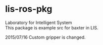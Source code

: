 # lis-ros-pkg
Laboratory for Intelligent System  
This package is example src for baxter in LIS.

  2015/07/16 Custom gripper is changed.

